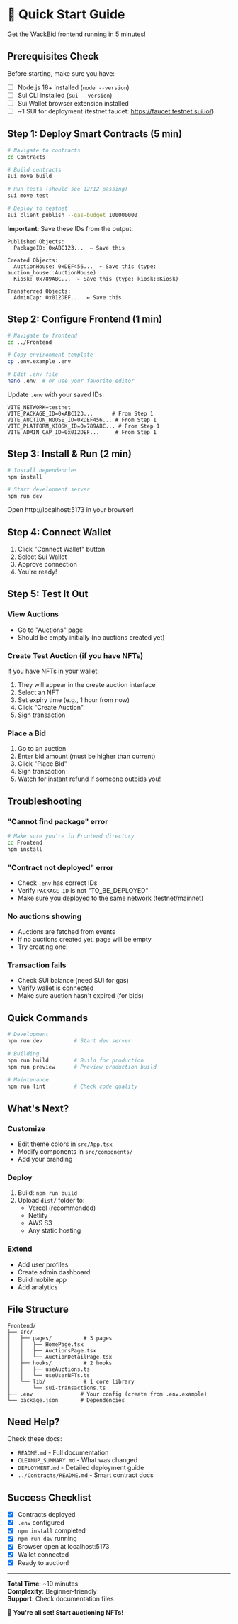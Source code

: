 # 🚀 Quick Start Guide

Get the WackBid frontend running in 5 minutes!

## Prerequisites Check

Before starting, make sure you have:
- [ ] Node.js 18+ installed (`node --version`)
- [ ] Sui CLI installed (`sui --version`)
- [ ] Sui Wallet browser extension installed
- [ ] ~1 SUI for deployment (testnet faucet: https://faucet.testnet.sui.io/)

## Step 1: Deploy Smart Contracts (5 min)

```bash
# Navigate to contracts
cd Contracts

# Build contracts
sui move build

# Run tests (should see 12/12 passing)
sui move test

# Deploy to testnet
sui client publish --gas-budget 100000000
```

**Important**: Save these IDs from the output:
```
Published Objects:
  PackageID: 0xABC123...  ← Save this

Created Objects:
  AuctionHouse: 0xDEF456...  ← Save this (type: auction_house::AuctionHouse)
  Kiosk: 0x789ABC...  ← Save this (type: kiosk::Kiosk)

Transferred Objects:
  AdminCap: 0x012DEF...  ← Save this
```

## Step 2: Configure Frontend (1 min)

```bash
# Navigate to frontend
cd ../Frontend

# Copy environment template
cp .env.example .env

# Edit .env file
nano .env  # or use your favorite editor
```

Update `.env` with your saved IDs:
```env
VITE_NETWORK=testnet
VITE_PACKAGE_ID=0xABC123...      # From Step 1
VITE_AUCTION_HOUSE_ID=0xDEF456... # From Step 1
VITE_PLATFORM_KIOSK_ID=0x789ABC... # From Step 1
VITE_ADMIN_CAP_ID=0x012DEF...     # From Step 1
```

## Step 3: Install & Run (2 min)

```bash
# Install dependencies
npm install

# Start development server
npm run dev
```

Open http://localhost:5173 in your browser!

## Step 4: Connect Wallet

1. Click "Connect Wallet" button
2. Select Sui Wallet
3. Approve connection
4. You're ready!

## Step 5: Test It Out

### View Auctions
- Go to "Auctions" page
- Should be empty initially (no auctions created yet)

### Create Test Auction (if you have NFTs)
If you have NFTs in your wallet:
1. They will appear in the create auction interface
2. Select an NFT
3. Set expiry time (e.g., 1 hour from now)
4. Click "Create Auction"
5. Sign transaction

### Place a Bid
1. Go to an auction
2. Enter bid amount (must be higher than current)
3. Click "Place Bid"
4. Sign transaction
5. Watch for instant refund if someone outbids you!

## Troubleshooting

### "Cannot find package" error
```bash
# Make sure you're in Frontend directory
cd Frontend
npm install
```

### "Contract not deployed" error
- Check `.env` has correct IDs
- Verify `PACKAGE_ID` is not "TO_BE_DEPLOYED"
- Make sure you deployed to the same network (testnet/mainnet)

### No auctions showing
- Auctions are fetched from events
- If no auctions created yet, page will be empty
- Try creating one!

### Transaction fails
- Check SUI balance (need SUI for gas)
- Verify wallet is connected
- Make sure auction hasn't expired (for bids)

## Quick Commands

```bash
# Development
npm run dev          # Start dev server

# Building
npm run build        # Build for production
npm run preview      # Preview production build

# Maintenance
npm run lint         # Check code quality
```

## What's Next?

### Customize
- Edit theme colors in `src/App.tsx`
- Modify components in `src/components/`
- Add your branding

### Deploy
1. Build: `npm run build`
2. Upload `dist/` folder to:
   - Vercel (recommended)
   - Netlify
   - AWS S3
   - Any static hosting

### Extend
- Add user profiles
- Create admin dashboard
- Build mobile app
- Add analytics

## File Structure

```
Frontend/
├── src/
│   ├── pages/          # 3 pages
│   │   ├── HomePage.tsx
│   │   ├── AuctionsPage.tsx
│   │   └── AuctionDetailPage.tsx
│   ├── hooks/          # 2 hooks
│   │   ├── useAuctions.ts
│   │   └── useUserNFTs.ts
│   └── lib/            # 1 core library
│       └── sui-transactions.ts
├── .env               # Your config (create from .env.example)
└── package.json       # Dependencies
```

## Need Help?

Check these docs:
- `README.md` - Full documentation
- `CLEANUP_SUMMARY.md` - What was changed
- `DEPLOYMENT.md` - Detailed deployment guide
- `../Contracts/README.md` - Smart contract docs

## Success Checklist

- [x] Contracts deployed
- [x] `.env` configured  
- [x] `npm install` completed
- [x] `npm run dev` running
- [x] Browser open at localhost:5173
- [x] Wallet connected
- [x] Ready to auction!

---

**Total Time**: ~10 minutes  
**Complexity**: Beginner-friendly  
**Support**: Check documentation files

🎉 **You're all set! Start auctioning NFTs!**
